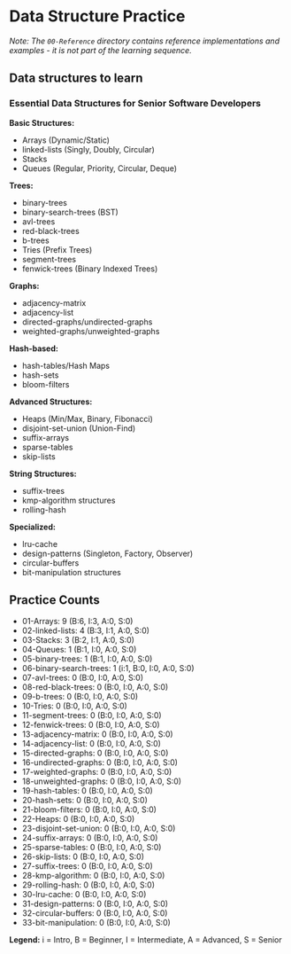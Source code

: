 # Data Structure Practice

*Note: The `00-Reference` directory contains reference implementations and examples - it is not part of the learning sequence.*

## Data structures to learn

### Essential Data Structures for Senior Software Developers

**Basic Structures:**
- Arrays (Dynamic/Static)
- linked-lists (Singly, Doubly, Circular)
- Stacks
- Queues (Regular, Priority, Circular, Deque)

**Trees:**
- binary-trees
- binary-search-trees (BST)
- avl-trees
- red-black-trees
- b-trees
- Tries (Prefix Trees)
- segment-trees
- fenwick-trees (Binary Indexed Trees)

**Graphs:**
- adjacency-matrix
- adjacency-list
- directed-graphs/undirected-graphs
- weighted-graphs/unweighted-graphs

**Hash-based:**
- hash-tables/Hash Maps
- hash-sets
- bloom-filters

**Advanced Structures:**
- Heaps (Min/Max, Binary, Fibonacci)
- disjoint-set-union (Union-Find)
- suffix-arrays
- sparse-tables
- skip-lists

**String Structures:**
- suffix-trees
- kmp-algorithm structures
- rolling-hash

**Specialized:**
- lru-cache
- design-patterns (Singleton, Factory, Observer)
- circular-buffers
- bit-manipulation structures


## Practice Counts

- 01-Arrays: 9 (B:6, I:3, A:0, S:0)
- 02-linked-lists: 4 (B:3, I:1, A:0, S:0)
- 03-Stacks: 3 (B:2, I:1, A:0, S:0)
- 04-Queues: 1 (B:1, I:0, A:0, S:0)
- 05-binary-trees: 1 (B:1, I:0, A:0, S:0)
- 06-binary-search-trees: 1 (i:1, B:0, I:0, A:0, S:0)
- 07-avl-trees: 0 (B:0, I:0, A:0, S:0)
- 08-red-black-trees: 0 (B:0, I:0, A:0, S:0)
- 09-b-trees: 0 (B:0, I:0, A:0, S:0)
- 10-Tries: 0 (B:0, I:0, A:0, S:0)
- 11-segment-trees: 0 (B:0, I:0, A:0, S:0)
- 12-fenwick-trees: 0 (B:0, I:0, A:0, S:0)
- 13-adjacency-matrix: 0 (B:0, I:0, A:0, S:0)
- 14-adjacency-list: 0 (B:0, I:0, A:0, S:0)
- 15-directed-graphs: 0 (B:0, I:0, A:0, S:0)
- 16-undirected-graphs: 0 (B:0, I:0, A:0, S:0)
- 17-weighted-graphs: 0 (B:0, I:0, A:0, S:0)
- 18-unweighted-graphs: 0 (B:0, I:0, A:0, S:0)
- 19-hash-tables: 0 (B:0, I:0, A:0, S:0)
- 20-hash-sets: 0 (B:0, I:0, A:0, S:0)
- 21-bloom-filters: 0 (B:0, I:0, A:0, S:0)
- 22-Heaps: 0 (B:0, I:0, A:0, S:0)
- 23-disjoint-set-union: 0 (B:0, I:0, A:0, S:0)
- 24-suffix-arrays: 0 (B:0, I:0, A:0, S:0)
- 25-sparse-tables: 0 (B:0, I:0, A:0, S:0)
- 26-skip-lists: 0 (B:0, I:0, A:0, S:0)
- 27-suffix-trees: 0 (B:0, I:0, A:0, S:0)
- 28-kmp-algorithm: 0 (B:0, I:0, A:0, S:0)
- 29-rolling-hash: 0 (B:0, I:0, A:0, S:0)
- 30-lru-cache: 0 (B:0, I:0, A:0, S:0)
- 31-design-patterns: 0 (B:0, I:0, A:0, S:0)
- 32-circular-buffers: 0 (B:0, I:0, A:0, S:0)
- 33-bit-manipulation: 0 (B:0, I:0, A:0, S:0)

**Legend:** i = Intro, B = Beginner, I = Intermediate, A = Advanced, S = Senior
